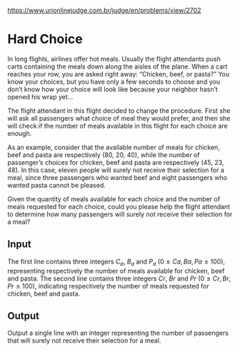 https://www.urionlinejudge.com.br/judge/en/problems/view/2702

# Hard Choice

In long flights, airlines offer hot meals. Usually the flight attendants push carts containing the meals down along the aisles of the plane. When a cart reaches your row, you are asked right away: “Chicken, beef, or pasta?” You know your choices, but you have only a few seconds to choose and you don’t know how your choice will look like because your neighbor hasn’t opened his wrap yet...

The flight attendant in this flight decided to change the procedure. First she will ask all passengers what choice of meal they would prefer, and then she will check if the number of meals available in this flight for each choice are enough.

As an example, consider that the available number of meals for chicken, beef and pasta are respectively (80, 20, 40), while the number of passenger’s choices for chicken, beef and pasta are respectively (45, 23, 48). In this case, eleven people will surely not receive their selection for a meal, since three passengers who wanted beef and eight passengers who wanted pasta cannot be pleased.

Given the quantity of meals available for each choice and the number of meals requested for each choice, could you please help the flight attendant to determine how many passengers will surely not receive their selection for a meal?

## Input

The first line contains three integers $C_a$, $B_a$ and $P_a$
($0 \leq Ca, Ba, Pa \leq 100$), representing respectively the number of meals
available for chicken, beef and pasta. The second line contains three integers
$Cr$, $Br$ and $Pr$ ($0 \leq Cr, Br, Pr \leq 100$), indicating respectively
the number of meals requested for chicken, beef and pasta.

## Output

Output a single line with an integer representing the number of passengers that will surely not receive their selection for a meal.

